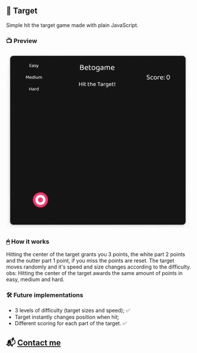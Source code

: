 ## 🎯 Target

Simple hit the target game made with plain JavaScript.

### 📺 Preview

<img src="target-gif.gif" width="500px">

### 🖱 How it works

Hitting the center of the target grants you 3 points, the white part 2 points and the outter part 1 point, if you miss the points are reset. The target moves randomly and it's speed and size changes according to the difficulty.
obs: Hitting the center of the target awards the same amount of points in easy, medium and hard.

### 🛠️ Future implementations

- 3 levels of difficulty (target sizes and speed); ✅
- Target instantly changes position when hit;
- Different scoring for each part of the target. ✅

## 📬 [Contact me](https://www.linkedin.com/in/guerrero-roberto/)
